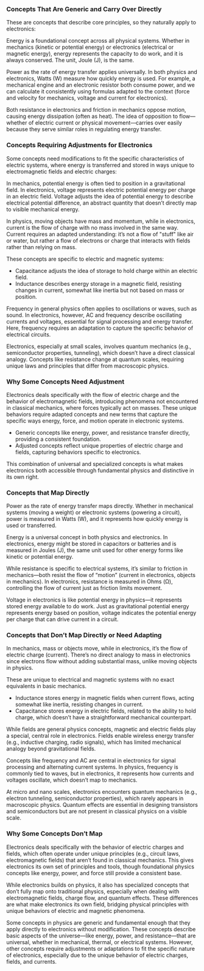 ### Concepts That Are Generic and Carry Over Directly

These are concepts that describe core principles, so they naturally apply to electronics:

Energy is a foundational concept across all physical systems. Whether in mechanics (kinetic or potential energy) or electronics (electrical or magnetic energy), energy represents the capacity to do work, and it is always conserved. The unit, Joule (J), is the same.

Power as the rate of energy transfer applies universally. In both physics and electronics, Watts (W) measure how quickly energy is used. For example, a mechanical engine and an electronic resistor both consume power, and we can calculate it consistently using formulas adapted to the context (force and velocity for mechanics, voltage and current for electronics).

Both resistance in electronics and friction in mechanics oppose motion, causing energy dissipation (often as heat). The idea of opposition to flow—whether of electric current or physical movement—carries over easily because they serve similar roles in regulating energy transfer.

### Concepts Requiring Adjustments for Electronics

Some concepts need modifications to fit the specific characteristics of electric systems, where energy is transferred and stored in ways unique to electromagnetic fields and electric charges:

In mechanics, potential energy is often tied to position in a gravitational field. In electronics, voltage represents electric potential energy per charge in an electric field. Voltage adjusts the idea of potential energy to describe electrical potential difference, an abstract quantity that doesn’t directly map to visible mechanical energy.

In physics, moving objects have mass and momentum, while in electronics, current is the flow of charge with no mass involved in the same way. Current requires an adapted understanding: it’s not a flow of "stuff" like air or water, but rather a flow of electrons or charge that interacts with fields rather than relying on mass.

These concepts are specific to electric and magnetic systems:
   - Capacitance adjusts the idea of storage to hold charge within an electric field.
   - Inductance describes energy storage in a magnetic field, resisting changes in current, somewhat like inertia but not based on mass or position.

Frequency in general physics often applies to oscillations or waves, such as sound. In electronics, however, AC and frequency describe oscillating currents and voltages, essential for signal processing and energy transfer. Here, frequency requires an adaptation to capture the specific behavior of electrical circuits.

Electronics, especially at small scales, involves quantum mechanics (e.g., semiconductor properties, tunneling), which doesn’t have a direct classical analogy. Concepts like resistance change at quantum scales, requiring unique laws and principles that differ from macroscopic physics.

### Why Some Concepts Need Adjustment

Electronics deals specifically with the flow of electric charge and the behavior of electromagnetic fields, introducing phenomena not encountered in classical mechanics, where forces typically act on masses. These unique behaviors require adapted concepts and new terms that capture the specific ways energy, force, and motion operate in electronic systems.

- Generic concepts like energy, power, and resistance transfer directly, providing a consistent foundation.
- Adjusted concepts reflect unique properties of electric charge and fields, capturing behaviors specific to electronics.

This combination of universal and specialized concepts is what makes electronics both accessible through fundamental physics and distinctive in its own right.

### Concepts that Map Directly

Power as the rate of energy transfer maps directly. Whether in mechanical systems (moving a weight) or electronic systems (powering a circuit), power is measured in Watts (W), and it represents how quickly energy is used or transferred.

Energy is a universal concept in both physics and electronics. In electronics, energy might be stored in capacitors or batteries and is measured in Joules (J), the same unit used for other energy forms like kinetic or potential energy.

While resistance is specific to electrical systems, it’s similar to friction in mechanics—both resist the flow of “motion” (current in electronics, objects in mechanics). In electronics, resistance is measured in Ohms (Ω), controlling the flow of current just as friction limits movement.

Voltage in electronics is like potential energy in physics—it represents stored energy available to do work. Just as gravitational potential energy represents energy based on position, voltage indicates the potential energy per charge that can drive current in a circuit.

### Concepts that Don’t Map Directly or Need Adapting

In mechanics, mass or objects move, while in electronics, it’s the flow of electric charge (current). There’s no direct analogy to mass in electronics since electrons flow without adding substantial mass, unlike moving objects in physics.

These are unique to electrical and magnetic systems with no exact equivalents in basic mechanics.
   - Inductance stores energy in magnetic fields when current flows, acting somewhat like inertia, resisting changes in current.
   - Capacitance stores energy in electric fields, related to the ability to hold charge, which doesn’t have a straightforward mechanical counterpart.

While fields are general physics concepts, magnetic and electric fields play a special, central role in electronics. Fields enable wireless energy transfer (e.g., inductive charging, radio signals), which has limited mechanical analogy beyond gravitational fields.

Concepts like frequency and AC are central in electronics for signal processing and alternating current systems. In physics, frequency is commonly tied to waves, but in electronics, it represents how currents and voltages oscillate, which doesn’t map to mechanics.

At micro and nano scales, electronics encounters quantum mechanics (e.g., electron tunneling, semiconductor properties), which rarely appears in macroscopic physics. Quantum effects are essential in designing transistors and semiconductors but are not present in classical physics on a visible scale.

### Why Some Concepts Don’t Map

Electronics deals specifically with the behavior of electric charges and fields, which often operate under unique principles (e.g., circuit laws, electromagnetic fields) that aren’t found in classical mechanics. This gives electronics its own set of principles and tools, though foundational physics concepts like energy, power, and force still provide a consistent base.

While electronics builds on physics, it also has specialized concepts that don’t fully map onto traditional physics, especially when dealing with electromagnetic fields, charge flow, and quantum effects. These differences are what make electronics its own field, bridging physical principles with unique behaviors of electric and magnetic phenomena.

Some concepts in physics are generic and fundamental enough that they apply directly to electronics without modification. These concepts describe basic aspects of the universe—like energy, power, and resistance—that are universal, whether in mechanical, thermal, or electrical systems. However, other concepts require adjustments or adaptations to fit the specific nature of electronics, especially due to the unique behavior of electric charges, fields, and currents.
